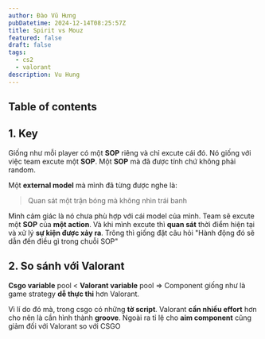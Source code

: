 ```yaml
---
author: Đào Vũ Hưng
pubDatetime: 2024-12-14T08:25:57Z
title: Spirit vs Mouz
featured: false
draft: false
tags:
  - cs2
  - valorant
description: Vu Hung
---
```

## Table of contents
## 1. Key 
Giống như mỗi player có một **SOP** riêng và chỉ excute cái đó. Nó giống với việc team excute một **SOP**. Một **SOP** mà đã được tính chứ không phải random.

Một **external model** mà mình đã từng được nghe là: 
> Quan sát một trận bóng mà không nhìn trái banh

Mình cảm giác là nó chưa phù hợp với cái model của mình. Team sẽ excute một **SOP** của **một action**. Và khi mình excute thì **quan sát** thời điểm hiện tại và xử lý **sự kiện được xảy ra**. Trông thì giống đặt câu hỏi "Hành động đó sẽ dẫn đến điều gì trong chuỗi SOP"

## 2. So sánh với Valorant
**Csgo variable** pool < **Valorant variable** pool => Component giống như là game strategy **dễ thực thi** hơn Valorant. 

Vì lí do đó mà, trong csgo có những **tờ script**. Valorant **cần nhiều effort** hơn cho nên là cần hình thành **groove**. Ngoài ra tỉ lệ cho **aim component** cũng giảm đối với Valorant so với CSGO


